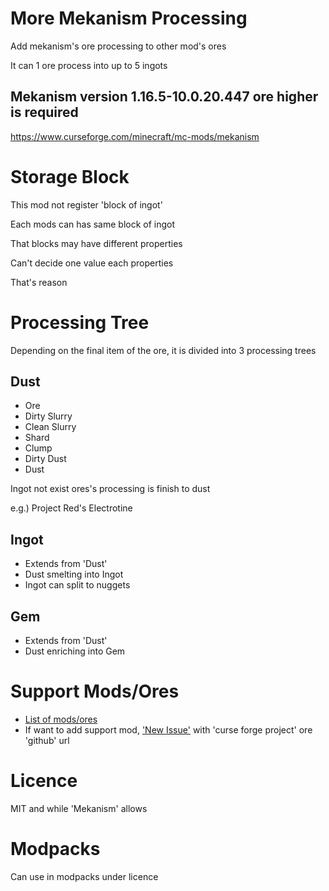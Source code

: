 # More Mekanism Processing

Add mekanism's ore processing to other mod's ores

It can 1 ore process into up to 5 ingots

## Mekanism version 1.16.5-10.0.20.447 ore higher is required

https://www.curseforge.com/minecraft/mc-mods/mekanism

# Storage Block

This mod not register 'block of ingot'

Each mods can has same block of ingot
  
That blocks may have different properties

Can't decide one value each properties

That's reason

# Processing Tree

Depending on the final item of the ore, it is divided into 3 processing trees

## Dust

* Ore
* Dirty Slurry
* Clean Slurry
* Shard
* Clump
* Dirty Dust
* Dust

Ingot not exist ores's processing is finish to dust

e.g.) Project Red's Electrotine

## Ingot

* Extends from 'Dust'
* Dust smelting into Ingot
* Ingot can split to nuggets

## Gem

* Extends from 'Dust'
* Dust enriching into Gem


# Support Mods/Ores

* [List of mods/ores](https://github.com/gisellevonbingen/Minecraft-MoreMekanismProcessing/blob/main/Mods_Ores.md)
* If want to add support mod, ['New Issue'](https://github.com/gisellevonbingen/Minecraft-MoreMekanismProcessing/issues/new) with 'curse forge project' ore 'github' url

# Licence

MIT and while 'Mekanism' allows

# Modpacks

Can use in modpacks under licence
